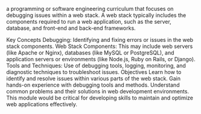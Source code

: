 a programming or software engineering curriculum that focuses on debugging issues within a web stack. A web stack typically includes the components required to run a web application, such as the server, database, and front-end and back-end frameworks.

Key Concepts
Debugging: Identifying and fixing errors or issues in the web stack components.
Web Stack Components: This may include web servers (like Apache or Nginx), databases (like MySQL or PostgreSQL), and application servers or environments (like Node.js, Ruby on Rails, or Django).
Tools and Techniques: Use of debugging tools, logging, monitoring, and diagnostic techniques to troubleshoot issues.
Objectives
Learn how to identify and resolve issues within various parts of the web stack.
Gain hands-on experience with debugging tools and methods.
Understand common problems and their solutions in web development environments.
This module would be critical for developing skills to maintain and optimize web applications effectively.
